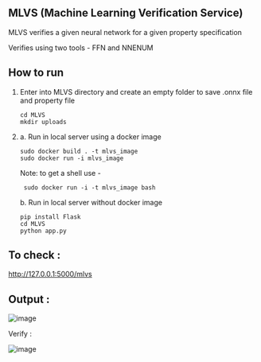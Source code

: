 MLVS (Machine Learning Verification Service)
-----------------------------------------------

MLVS verifies a given neural network for a given property specification

Verifies using two tools - FFN and NNENUM


How to run
-----------
1. Enter into MLVS directory and create an empty folder to save .onnx file and property file 

       cd MLVS
       mkdir uploads

2. 
    a. Run in local server using a docker image
     
       sudo docker build . -t mlvs_image
       sudo docker run -i mlvs_image
    
      Note: to get a shell use - 
        
        sudo docker run -i -t mlvs_image bash
    
    b. Run in local server without docker image
    
       pip install Flask
       cd MLVS
       python app.py
    

To check : 
--------
   http://127.0.0.1:5000/mlvs

Output :
---------------
       
  ![image](https://user-images.githubusercontent.com/41421406/128775429-84342b71-1d32-42fa-a1ba-a333cd05643a.png)
  
  
Verify :

![image](https://user-images.githubusercontent.com/41421406/128779496-8aaf48b8-d838-49f6-9c07-98f173d80108.png)


   

